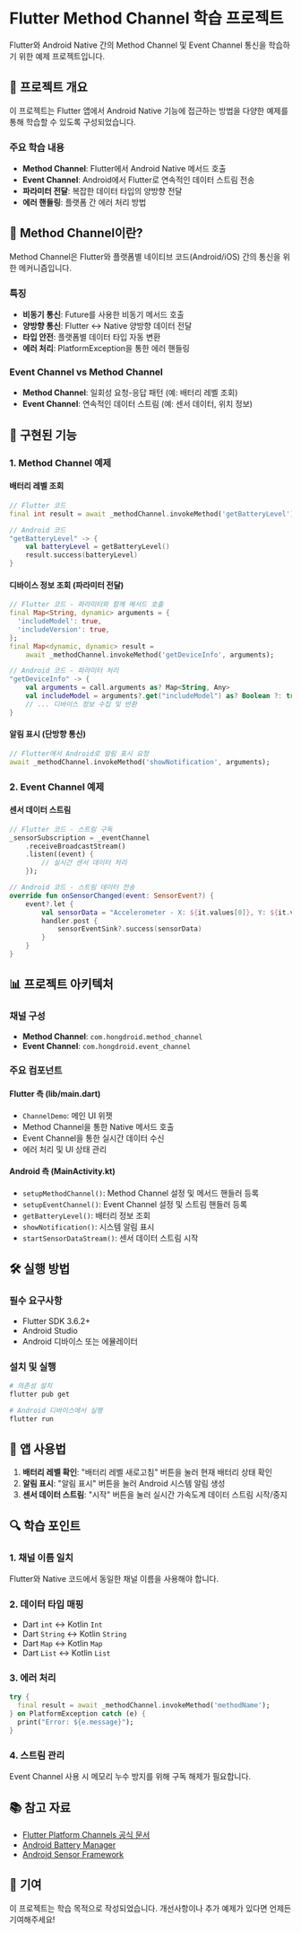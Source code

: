 # Flutter Method Channel 학습 프로젝트

Flutter와 Android Native 간의 Method Channel 및 Event Channel 통신을 학습하기 위한 예제 프로젝트입니다.

## 📱 프로젝트 개요

이 프로젝트는 Flutter 앱에서 Android Native 기능에 접근하는 방법을 다양한 예제를 통해 학습할 수 있도록 구성되었습니다.

### 주요 학습 내용
- **Method Channel**: Flutter에서 Android Native 메서드 호출
- **Event Channel**: Android에서 Flutter로 연속적인 데이터 스트림 전송
- **파라미터 전달**: 복잡한 데이터 타입의 양방향 전달
- **에러 핸들링**: 플랫폼 간 에러 처리 방법

## 🔧 Method Channel이란?

Method Channel은 Flutter와 플랫폼별 네이티브 코드(Android/iOS) 간의 통신을 위한 메커니즘입니다.

### 특징
- **비동기 통신**: Future를 사용한 비동기 메서드 호출
- **양방향 통신**: Flutter ↔ Native 양방향 데이터 전달
- **타입 안전**: 플랫폼별 데이터 타입 자동 변환
- **에러 처리**: PlatformException을 통한 에러 핸들링

### Event Channel vs Method Channel
- **Method Channel**: 일회성 요청-응답 패턴 (예: 배터리 레벨 조회)
- **Event Channel**: 연속적인 데이터 스트림 (예: 센서 데이터, 위치 정보)

## 🚀 구현된 기능

### 1. Method Channel 예제

#### 배터리 레벨 조회
```dart
// Flutter 코드
final int result = await _methodChannel.invokeMethod('getBatteryLevel');
```

```kotlin
// Android 코드
"getBatteryLevel" -> {
    val batteryLevel = getBatteryLevel()
    result.success(batteryLevel)
}
```

#### 디바이스 정보 조회 (파라미터 전달)
```dart
// Flutter 코드 - 파라미터와 함께 메서드 호출
final Map<String, dynamic> arguments = {
  'includeModel': true,
  'includeVersion': true,
};
final Map<dynamic, dynamic> result = 
    await _methodChannel.invokeMethod('getDeviceInfo', arguments);
```

```kotlin
// Android 코드 - 파라미터 처리
"getDeviceInfo" -> {
    val arguments = call.arguments as? Map<String, Any>
    val includeModel = arguments?.get("includeModel") as? Boolean ?: true
    // ... 디바이스 정보 수집 및 반환
}
```

#### 알림 표시 (단방향 통신)
```dart
// Flutter에서 Android로 알림 표시 요청
await _methodChannel.invokeMethod('showNotification', arguments);
```

### 2. Event Channel 예제

#### 센서 데이터 스트림
```dart
// Flutter 코드 - 스트림 구독
_sensorSubscription = _eventChannel
    .receiveBroadcastStream()
    .listen((event) {
        // 실시간 센서 데이터 처리
    });
```

```kotlin
// Android 코드 - 스트림 데이터 전송
override fun onSensorChanged(event: SensorEvent?) {
    event?.let {
        val sensorData = "Accelerometer - X: ${it.values[0]}, Y: ${it.values[1]}, Z: ${it.values[2]}"
        handler.post {
            sensorEventSink?.success(sensorData)
        }
    }
}
```

## 📊 프로젝트 아키텍처

### 채널 구성
- **Method Channel**: `com.hongdroid.method_channel`
- **Event Channel**: `com.hongdroid.event_channel`

### 주요 컴포넌트

#### Flutter 측 (lib/main.dart)
- `ChannelDemo`: 메인 UI 위젯
- Method Channel을 통한 Native 메서드 호출
- Event Channel을 통한 실시간 데이터 수신
- 에러 처리 및 UI 상태 관리

#### Android 측 (MainActivity.kt)
- `setupMethodChannel()`: Method Channel 설정 및 메서드 핸들러 등록
- `setupEventChannel()`: Event Channel 설정 및 스트림 핸들러 등록
- `getBatteryLevel()`: 배터리 정보 조회
- `showNotification()`: 시스템 알림 표시
- `startSensorDataStream()`: 센서 데이터 스트림 시작

## 🛠️ 실행 방법

### 필수 요구사항
- Flutter SDK 3.6.2+
- Android Studio
- Android 디바이스 또는 에뮬레이터

### 설치 및 실행
```bash
# 의존성 설치
flutter pub get

# Android 디바이스에서 실행
flutter run
```

## 📱 앱 사용법

1. **배터리 레벨 확인**: "배터리 레벨 새로고침" 버튼을 눌러 현재 배터리 상태 확인
2. **알림 표시**: "알림 표시" 버튼을 눌러 Android 시스템 알림 생성
3. **센서 데이터 스트림**: "시작" 버튼을 눌러 실시간 가속도계 데이터 스트림 시작/중지

## 🔍 학습 포인트

### 1. 채널 이름 일치
Flutter와 Native 코드에서 동일한 채널 이름을 사용해야 합니다.

### 2. 데이터 타입 매핑
- Dart `int` ↔ Kotlin `Int`
- Dart `String` ↔ Kotlin `String`
- Dart `Map` ↔ Kotlin `Map`
- Dart `List` ↔ Kotlin `List`

### 3. 에러 처리
```dart
try {
  final result = await _methodChannel.invokeMethod('methodName');
} on PlatformException catch (e) {
  print("Error: ${e.message}");
}
```

### 4. 스트림 관리
Event Channel 사용 시 메모리 누수 방지를 위해 구독 해제가 필요합니다.

## 📚 참고 자료

- [Flutter Platform Channels 공식 문서](https://docs.flutter.dev/development/platform-integration/platform-channels)
- [Android Battery Manager](https://developer.android.com/reference/android/os/BatteryManager)
- [Android Sensor Framework](https://developer.android.com/guide/topics/sensors/sensors_overview)

## 🤝 기여

이 프로젝트는 학습 목적으로 작성되었습니다. 개선사항이나 추가 예제가 있다면 언제든 기여해주세요!

